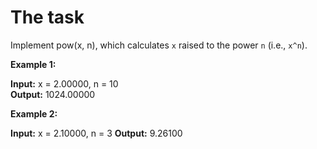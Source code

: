 # The task

Implement pow(x, n), which calculates `x` raised to the power `n` (i.e., `x^n`).

**Example 1:**

**Input:** x = 2.00000, n = 10   
**Output:** 1024.00000

**Example 2:**

**Input:** x = 2.10000, n = 3 
**Output:** 9.26100

